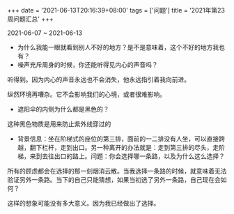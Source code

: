+++
date = '2021-06-13T20:16:39+08:00'
tags = ['问题']
title = '2021年第23周问题汇总'
+++

2021-06-07 ~ 2021-06-13

- 为什么我能一眼就看到别人不好的地方？是不是意味着，这个不好的地方我也有？
- 噪声充斥周身的时候，你还能听得见内心的声音吗？

听得到。因为内心的声音永远也不会消失，他永远指引着我向前进。

纵然环境再嘈杂。它不会影响我们的心境，或者很难影响。

- 遮阳伞的内侧为什么都是黑色的？

这种黑色物质是用来防止紫外线穿过的

- 背景信息：坐在阶梯式的座位的第三排，面前的一二排没有人坐，可以直接跨越，翻下栏杆，走到出口。另一种离开的办法就是：走到第三排的尽头，走阶梯，来到去往出口的路上。问题：你会选择哪一条路，以及为什么这么选择？

所有的顾虑都会在选择的那一刻烟消云散。当我选择一条路的时候，就意味着无法验证另外一条路。当下的自己只能猜想，如果当初选了另外一条路，自己现在会如何？

这样的想象可能没有多大意义。因为我已经做出了选择。
